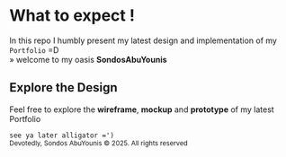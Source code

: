 # What to expect !

In this repo I humbly present my latest design and implementation of my `Portfolio` =D
</br>
»  welcome to my oasis **SondosAbuYounis** 

**Explore the Design** 
-----
Feel free to explore the **wireframe**, **mockup** and **prototype** of my latest Portfolio

`see ya later alligator =')`
</br>
<sub>Devotedly, Sondos AbuYounis &copy; 2025. All rights reserved </sup>